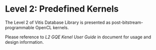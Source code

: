 # Level 2: Predefined Kernels

The Level 2 of Vitis Database Library is presented as post-bitstream-programmable OpenCL kernels.

Please reference to _L2 GQE Kenel User Guide_ in document for usage and design information.

